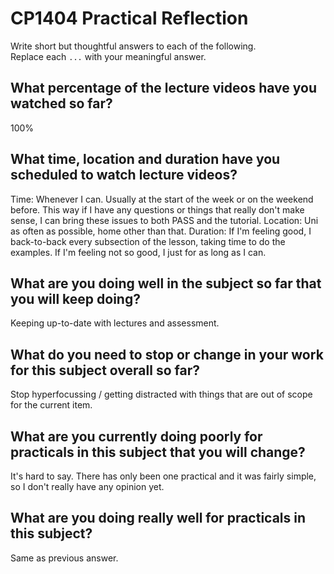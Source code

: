# CP1404 Practical Reflection

Write short but thoughtful answers to each of the following.  
Replace each `...` with your meaningful answer.

## What percentage of the lecture videos have you watched so far?

100%

## What time, location and duration have you scheduled to watch lecture videos?

Time: Whenever I can. Usually at the start of the week or on the weekend before. This way if I have any questions or things that really don't make sense, I can bring these issues to both PASS and the tutorial.
Location: Uni as often as possible, home other than that.
Duration: If I'm feeling good, I back-to-back every subsection of the lesson, taking time to do the examples. If I'm feeling not so good, I just for as long as I can.

## What are you doing well in the subject so far that you will keep doing?

Keeping up-to-date with lectures and assessment.

## What do you need to stop or change in your work for this subject overall so far?

Stop hyperfocussing / getting distracted with things that are out of scope for the current item. 

## What are you currently doing poorly for practicals in this subject that you will change?

It's hard to say. There has only been one practical and it was fairly simple, so I don't really have any opinion yet.

## What are you doing really well for practicals in this subject?

Same as previous answer.
